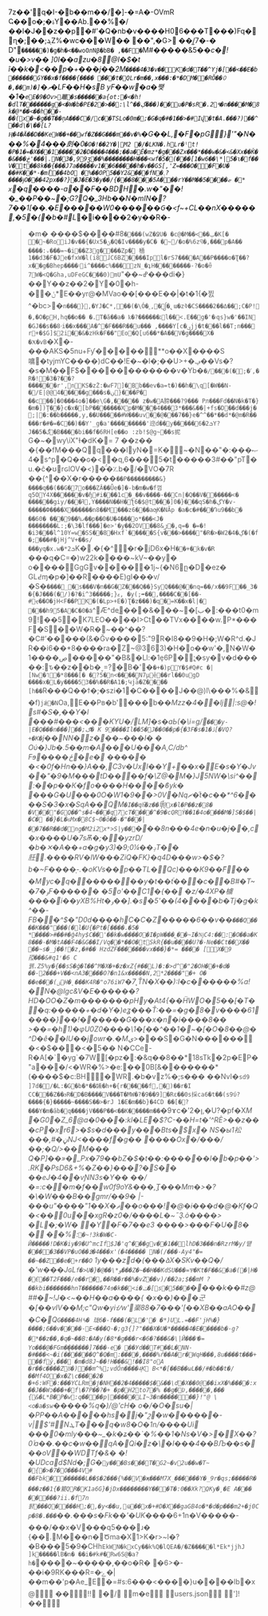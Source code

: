 7z��' q�I-�      b       ��m��/ �] -�=A�-OVmR
Ҁ��o�;�ۃY��Ab.��%�/��l�J��z��p�#'�Q�nb�v����H06���T���)Fq�ɳ�;��;ܔZ%�wc���W�� ��", �G>
��/͍7�-� D"`������)�g�h�<��woOлNβ�bB�	,��F�`M#�����&5�*�c�!�u�>v��
]0I��ɑzu�8@I�$�t î��k�<��p�+��ٙ�j��2M`����4�3�v� �K�d�T��^Yj�[��<��E�b������GY��x�f����{����
���t�QLr�m��,x���:�*�DM��RŎ��꒨�,��m)�]`�ވ�LF��H�sB
yF��w�a�쨎�1�`eE�9�ׅOv>鼉�s������a{ot:ٖ�<�h!�dlT�������g�<�W�b�PE�2�>��:\l^��ڳ���)��u�P�sR �.2٩�n����M�8k�@*��<��h��-��(x�~�g��T��ņA���C�/c��TSLo�0m�;�G�q�#�1��>�#Iվ�t�A.���?)��^��d\�\��[L?Ӊ�4�Ä��D��KeW��+��wf�Z��G���m��v�%`�G��L,�F�pG}'"�N���%�4��� 㓟�0`�O�!��2Y�|M2
�/�LKN�.hܲLr�ˡt!�P �1�=�X���1�����2�D����4��� ;��a�Ě�mz*�g���Zx���*���w�&�<&�Xx��Ǩ��&���څ'���|.N�3�,99ʒ��%��������H���<wf�5�( ���[1�w6��\*|5�ɩ�f��V�t��8k��{���J7a�� ���v1��6�����h�v��GS[,'Z=���O��F�U�
��#K��*-�mᥬ��4bO
�%��OP5��Y2& ���fN�܉?����ɉO���42px��?}�J�E�3�y��/{���8���5A���rY��M��ޏ����5
�*
x`�q ����-a��F��BDH�.w�"��!�_��P�� ~�;G?Q�_3Hb��N�mIN�?7��1[��.�E�����W0������Ԍ�<f~+CL��nX����� ,�5�{�b�#L*�i����2�y��R�-

> �m�
> ����$����#8`����(wZ�ՋU�
�c@�M��<��ݐ�K[� �~�RoiJ�v��{�Ux5�ؿ�Q�Iv����y�C�
�~/�o�%6zϥ�,���p�A��
����:ᵥ���=~�i��Z3g����Zp�ۘ	㮭1��d3�F�J e�fxW�l(i8޼ɺC6BZ����Ipl�rS7����A��P����o�Ʈ��?x��g�Bhep����۽i^����c%���zN_�ʇH��������֊?�o�ꂶ7W�<Q�Gha,uDFeGC���0)mU`"��~ߝ���di�}��Y��z��2�Y�0�h-��ݩ*E��yr@�MVao� �[���E��|�t�1{ �찘^�bc>�`n���},�YJ�C*,��(�\Ó�˿,�ᩭ�̢ɯ�zߢ�CS����2��ߡ��;C�Pǃ�,�O�pH,hq��o�� � .T�ӑ��a�	ҟ�?������גl��<.E��g�'�܃qs}w�'��IN
�GJ��s��ۥ8i��x���A�^�F���R��u��� ,����Y[c�ݷjj�t���l��T;n���
r+�$G]$2i��&�zHk�F��"Eo�Qܻ[u6��*�A��V�g����X�
�Ӿ�vB`�X�-���AKS�5nu+F ƴ�����**o��X����S嘃�tyjmYC����)dC��!E�~�l�;��U>+�ݡ��Vs�?�s�M��F$������������v�Yb�`�/���(�;�ˊ,�R�!�3�?��?������r',nK S�zŻ:�wF7]�Bb��ev�a=t�)��h�\q[�W��N-�/E|@@4�����g���s�ڹ}���P�	��c��]�0���4o�]��e\G�,�����	z�w�A腣���?9���
Pл���Fd��N�k�T�}�m�])Ţ��}c�x�[bP�������Xp�M��݅�4���3*���&��|+fѕ�D��d���j�;|�:��b�����,y,��U�����#W���uv��@���7��}e�^^��*��d*�@m�R�����r�#�=�C��)��Y'_g �a'���������'䢘d��y�����6�2ܭY?J��5�گ�B����bi��f�6RH[e��o
:zb!$@g~��s抳`G�~�wy\iX"Ɨ�dK�=
> 7
> ��z�� �{��fM���Qq���lyN�=K�~�N�ޞ���:�"��4s^p�Q��ɢ�<�q,6���5�t�����3#��"pT�u.�ĉ�ʊrԍlOV�<}�̈́�؉b�/�VΟ�7R
> ��{^��X�r�����`��P���������&}����q��(��G�7o���ΖÂ��Ǚe�]�-b�m�w�f껌q5OY4X������v�ɧ#i���1c�_��v����-��Cn|�Q��V������<�
������giy/���ߔ,Y����N��H�ƪ6�$@t���]0�}���qS�h�ﮖY�v-�����Ф����X������n8��M���z6���aƣK�NÃp
�a�c�#��ͥ�Դu9��b�	��60�
���9� �%ޕ��p��0�U�4���o*���<J�
��������L:;�\3�lf���]�e>'�y��2OV��8&ڑ�,q=�
�=�!�iϿ���l^10Y=w�SS��8�Hxf՝�����S{v���>����"�R�>�W2�ڳ�4�( �f�;���#�jHj^V+��s/���yգ�x.w�*ܭ2`K�.�{�^\�r�jD6x�H`��+�k�v�R	`���q�C=�)w22k����~kV~��y� o����GgGv�����1j~{�N6ը�D�ez�
> GL߄ɱ�p�]��R����E)gI���v/�S�`����_�s���V݄�n��G�Z���Q��}SyQ���@��nq=��/x��9F��_3��{�J���(�/)�?�i^ޱ{;�����3,
�y(;➦��,����C��[��-#ҿ��O�jH<F��PK�(�Lp>+E�)Ʈ�z���)�q�=K��x�l|� ���h95�A�C�0�݇a`^Ӕ^deֱ���&���~�[ب�:���t0�m9!��5�K7LEO����I>Ct��TVx����w.P*���F�S��W�R�~��^��?�C#ʼ�����(&�Ğv����5:"9R�I8��9�H�;W�R^d.�JR��i6��*8����ra�Z~@363)�H�o��w'�,N�W�ڝ����1�����"�B&�Ll:�1ȩ6P�;̙�sy�v�d�����:ԏ��z��b�˯=?�B�'�`�+�)pY�$#Q#c �|[Nw�˥�*8���[�
�?5�n<����N7μȇ��rl��0ugD ����x�L�y����53��%��R�A1�;Կjǡ�Z���� [h��`R���Q��ϯ�;�szi�1�C����J��@)l\���%�&�f)`jǽ�N`Oa,E��Pʙ�b'���b��*Mzz�4�׫�lj|:s@�!s#�S�,��Y�l ���#���<��׏�KYU�/LM]�s�aЬ(�\i=g/`���y-|E�Q���n���]��;ګ�	K 9����Il��5�J��0��p�{�3F�s�ڐ�1[�VQ?+�K�`ϳ��NN�z���~���I�
> �
> Oύ�}Jb�.5��֧m�A���U���A,C/db^
> Fɘ����ځ�e�
> ����� �<�0f�Hn��}A��,C3v�UxI��Y+��x�E�s�Y�Jv��"�9�M���tD����f�\Z@�M�}J5NW�\si^��:��p��К�fo����H����ϐyk�
> ���G�U���0O�W1�9��>0V�Nqޗ�֞t�c��\*^6����S�3�x�SqA��QM`�I��qh͆�z��᧨@x�l�P��z�8� �V��"�GQ��^s�4~���q7cT����^�9�cQRÝ��1�4o����M�]S�$��|�C�
��}�L� ϭMx�8C$~0�ȏ��-�"���|��7��R��d�ng�M2i2x *>S|y��`���8n���4e�n�u�j��,c�x����U�7sѪ�;��yzrD/�b�✕�A��+a�g�y3)�9;0¼��ݚT��䏕.����RV�lW���ZiQ�FK}�q4D���w>�$�?b�~F����֚-.�oKVs��p��TL�Qc)���K9 ��F͂��
�Myc�q��������y�t��ؐt���c��B#�T~�7�ٶF������ �5o'��C1�{��
�z/�4XP�㯭����i��yXB%Ht�ٶ��].�s�5'��(4����b�Tj�g�k^��-FB��^$�"D0d����hC�C�Z�����6��v��`���Q����K� ��"���(�l�U{�Pt�[����.�5� *����>#��#�ģ4hy$C��'��k�w����O�I�pW���˾��~I�ǋC4:��:�O��a�K8���-�M�tA��F4�&G��I/Vq��*��O�tSkR{��u����U?�-Ne��Ct ��X��
> ��~s�_jܲ��!�z,�#�� HzdZF�������vx���}�*=
> ����
> [X�ͦ9孲���&#q1ʳ�6 C꿹.Z5%y�{��sS�ģ�Ɩ��^M�X�+�z�xZ{#��L)�:�>d^�"2�OH��+�d� ��-2���+V��<nA3����O?�n1&x�����N ,2*2����"�+ O�
> ��e���(ݶH�˛���K4R�"o76iW7`�7˛ŤN�X��):I�c������%a!�N�@lgc&V�E������?HD�OO�Z�m�� �����pHy�At4{��ḦWO�5��[�T��q:�����+�d�Y�)eʓ���Ť:��=�g�*8�v����61����}��!������G���x�n�i����8�� >��=�h1)�φU0Z0����\1�[��^��1�~�[�O�8��@�^D�ê*��IU��jowr�.�Mي*> ���S�G�N�������<�$���<�5��
> N�CCe-R�A[ �`�yg`�7W[�pz�:�&q��8��*18sTk�2p�EP�"a���/<�WR�%>�e:��0B[&�������*(����$�c:BH�WR.�b�vz%�;s��� ��NvI�`sd9 ]7d�/�L:�G�b�*��誵�h+�{r�����f,�)��r�I CC���Z��ϧR�D�B����V���T�MW�?�9��9]�Rԑ��0s採ca6�t�݊�(s9ύ?����{�}�����~����S��>�rJ 1�E�m��b}�4CD
> ��[�?���Y�m�ȃb�q����jV���P��<��K�����m��`�9ɤc�ʼ2�ן,�U?�pf�X*M
> �G0�Z_6@a �0���:kl�LE�$?C-��H=t�'^RЀ>��z�� �cP�xr6>� $s�d���y���Bts�$ٔx�
> NS�ы1衳���,#�ڼNJ<����f�g��
> ����Ox�/���/��;�Q/>��M��� Q�P]��»�_Px�79��bZ�$�t��:������I�b�p��'>.RK�PsD6&+%�Z��}���?�S��
��eJ�4��vƝN3s�Y��	��/�=:c�\�m�f��w0f9oY&���,̬Ҭ���Mm�>�?�\�W���B��gmr/��9�
|-���u"����"1��X�ޘ��o���!�@�i���d�@�Kf�Q�<��0u��xgR�z0�/����L�~˶Ҙ.ὸ����>
�L�;�W�	�Y�F�7��e3
����>���F�U�8� �
��%:`�~!3k�W�C-Ӣ�����!D�K�iy�9�U^mcIf$J�'q^���gv��1��lhD�3���n�RzrM�y/떝
> ����3��VP�uO��߶�4���x'(�4����� N�(/���-Ay4"�=
> ��~��Z��e�+r��O`
1y���zd�(���ձX�SKv��Q�/�'w���JɢL`f�>U�}�@��\*و���Z�~��H��KdSU���=Ѱ�Kt�F��&�a�(�|H�
> �Є��T2F���/e��r�,��R��r��%�vZ��v)/��2a;$�ؒ�mM ?��kbi�������hnT������74ɘ�k��<i�ݖ�[s�5���`����k��#z@##�~!J�<~��H��a����{
�x��)���군�[��vIV��Μ;c"Qw�yiᝇw'稁88�7���'[��XB��aAO���C�Q`G����4H߆�
> 珑6�-f���(�L�'�  �*)UL.=��F'jH%�}����;6��v����-E<���Q-�;g3{]?"���X�U�*�����4�E�����b�-g?�ׁ*��z��,�q�~��B:�A�y(�8*�g���r<�6�?���&�\|Ӣ���
> ͫ�= Yo���@�FGm�ܾ������]7���-e�
> ��Уd��T#��L�NN-�#���<~�i(������Q^�Q�m:����,����%ȓ��A�r�WqH���,8u����t���+��fÿ,��� �m�d8J~��!H���&!��I8"oA
> �r��c����Zȣ�)��m^%;vdŐn����4͙K
> B<*�[��B��ωL��/#�b�� t�/��Mf4O�x�Z\c����2�
> �+6:WFّ�:���YCLRm�ј�NH��2�4�����$�&��\d�X��0@��ixX�%����:x��J��Wɔ���+�f\�7P��?�+ �p�H2to7�%
> ��g�Ʋ,�����,��� {&�L*B�P�w:q����p|�����LI~3�n�������}!"@
> \ <o�a�sw`�����%q�)/@'cH� o�/�O�su�|�PP��A�����hs�j�"շ�w������-v|$'#NܛT���q�w8�O�1n/����Ui ���0�mly���~_�k�ʑ��`�%��1�Ns�V�>�X��?0ݴa��.��c�w��qA�Qi�z�\�I���4��BЉ��s���oV��WDTf�&�
> �!�UDca⫍d$Nd�;G�`y���Bs���T�G2~�v2u��w�T~
> �{�>�7�O���4V#
> ��Fbk�������L��$�2���{%��V�җ���M7X_����ۢ��Y�_9r�qs;�����R����z��1{�䈠Q׾R�K 1a6G}�jDx��������Y���T�:0��Xk?QKy�̧�E
> A���
> �����?ii.�f7n퇅���Q�۝���H֋;�,�y<��u,Ҩ��x�+#D�X��gaGB4o�*�d�p���m2+�j0Cp�8�.���`��.���s�Fk��'�UK���*�6+1n�V�����-���/��x�V���q5���ɹ�
> {��.M���n�Ծma�Χ1>K�r>~l�?�B���5�9�CHh`EkWN�kxCy��k%Q�lQEA�/�Z�����l*Ek*jjhJ ]k�����lB�n�
> ��i�#k#�Rw6S@�a?h�`����~�����,��o�R� �6>�-��i�9RK���R=�ݺ�|��m��'p�Ae_E�=#s:6���<����}u����lb�x@    ��  !! �/ 
> m�e             u s e r s . j s o n       
>  '] !��       
